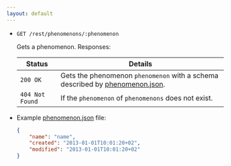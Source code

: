 ```yaml
---
layout: default
---
```


* `GET /rest/phenomenons/:phenomenon`

    Gets a phenomenon. Responses:
    
    | Status             | Details
    |--------------------|--------
    | `200 OK`           | Gets the phenomenon `phenomenon` with a schema described by [phenomenon.json].
    | `404 Not Found`    | If the `phenomenon` of `phenomenons` does not exist.


[phenomenon.json]: https://github.com/enviroCar/enviroCar-server/blob/master/rest/src/main/resources/schema/phenomenon.json "phenomenon.json"

* Example [phenomenon.json] file:

    ```json
    {
        "name": "name",
        "created": "2013-01-01T10:01:20+02",
        "modified": "2013-01-01T10:01:20+02"
    }
    ```